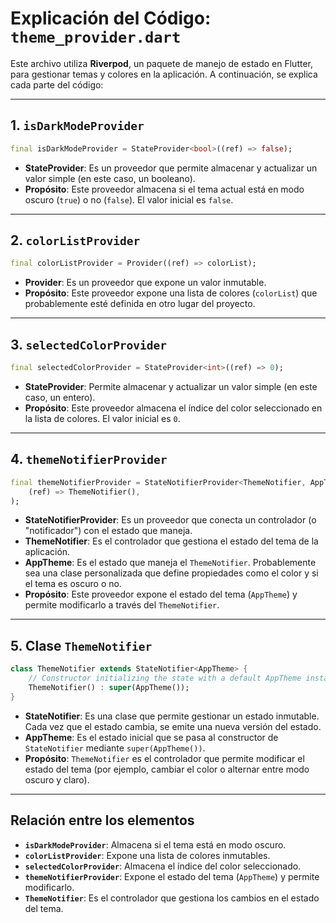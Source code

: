 # Explicación del Código: `theme_provider.dart`

Este archivo utiliza **Riverpod**, un paquete de manejo de estado en Flutter, para gestionar temas y colores en la aplicación. A continuación, se explica cada parte del código:

---

## 1. `isDarkModeProvider`

```dart
final isDarkModeProvider = StateProvider<bool>((ref) => false);
```

- **StateProvider**: Es un proveedor que permite almacenar y actualizar un valor simple (en este caso, un booleano).
- **Propósito**: Este proveedor almacena si el tema actual está en modo oscuro (`true`) o no (`false`). El valor inicial es `false`.

---

## 2. `colorListProvider`

```dart
final colorListProvider = Provider((ref) => colorList);
```

- **Provider**: Es un proveedor que expone un valor inmutable.
- **Propósito**: Este proveedor expone una lista de colores (`colorList`) que probablemente esté definida en otro lugar del proyecto.

---

## 3. `selectedColorProvider`

```dart
final selectedColorProvider = StateProvider<int>((ref) => 0);
```

- **StateProvider**: Permite almacenar y actualizar un valor simple (en este caso, un entero).
- **Propósito**: Este proveedor almacena el índice del color seleccionado en la lista de colores. El valor inicial es `0`.

---

## 4. `themeNotifierProvider`

```dart
final themeNotifierProvider = StateNotifierProvider<ThemeNotifier, AppTheme>(
    (ref) => ThemeNotifier(),
);
```

- **StateNotifierProvider**: Es un proveedor que conecta un controlador (o "notificador") con el estado que maneja.
- **ThemeNotifier**: Es el controlador que gestiona el estado del tema de la aplicación.
- **AppTheme**: Es el estado que maneja el `ThemeNotifier`. Probablemente sea una clase personalizada que define propiedades como el color y si el tema es oscuro o no.
- **Propósito**: Este proveedor expone el estado del tema (`AppTheme`) y permite modificarlo a través del `ThemeNotifier`.

---

## 5. Clase `ThemeNotifier`

```dart
class ThemeNotifier extends StateNotifier<AppTheme> {
    // Constructor initializing the state with a default AppTheme instance
    ThemeNotifier() : super(AppTheme());
}
```

- **StateNotifier**: Es una clase que permite gestionar un estado inmutable. Cada vez que el estado cambia, se emite una nueva versión del estado.
- **AppTheme**: Es el estado inicial que se pasa al constructor de `StateNotifier` mediante `super(AppTheme())`.
- **Propósito**: `ThemeNotifier` es el controlador que permite modificar el estado del tema (por ejemplo, cambiar el color o alternar entre modo oscuro y claro).

---

## Relación entre los elementos

- **`isDarkModeProvider`**: Almacena si el tema está en modo oscuro.
- **`colorListProvider`**: Expone una lista de colores inmutables.
- **`selectedColorProvider`**: Almacena el índice del color seleccionado.
- **`themeNotifierProvider`**: Expone el estado del tema (`AppTheme`) y permite modificarlo.
- **`ThemeNotifier`**: Es el controlador que gestiona los cambios en el estado del tema.